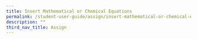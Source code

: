 ```yaml
---
title: Insert Mathematical or Chemical Equations
permalink: /student-user-guide/assign/insert-mathematical-or-chemical-equations/
description: ""
third_nav_title: Assign
---
```

